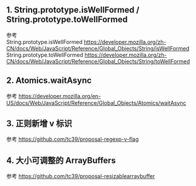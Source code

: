 ## 1. String.prototype.isWellFormed / String.prototype.toWellFormed

参考  
String.prototype.isWellFormed https://developer.mozilla.org/zh-CN/docs/Web/JavaScript/Reference/Global_Objects/String/isWellFormed  
String.prototype.toWellFormed https://developer.mozilla.org/zh-CN/docs/Web/JavaScript/Reference/Global_Objects/String/toWellFormed

## 2. Atomics.waitAsync

参考 https://developer.mozilla.org/en-US/docs/Web/JavaScript/Reference/Global_Objects/Atomics/waitAsync

## 3. 正则新增 v 标识

参考 https://github.com/tc39/proposal-regexp-v-flag

## 4. 大小可调整的 ArrayBuffers

参考 https://github.com/tc39/proposal-resizablearraybuffer
